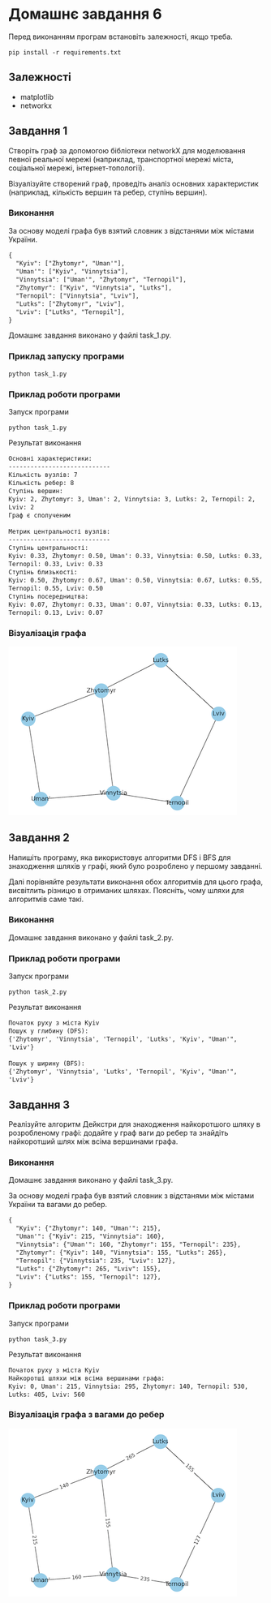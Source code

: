 # Домашнє завдання 6

Перед виконанням програм встановіть залежності, якщо треба.

```
pip install -r requirements.txt
```

## Залежності

-   matplotlib
-   networkx

## Завдання 1

Створіть граф за допомогою бібліотеки networkX для моделювання певної реальної мережі (наприклад, транспортної мережі міста, соціальної мережі, інтернет-топології).

Візуалізуйте створений граф, проведіть аналіз основних характеристик (наприклад, кількість вершин та ребер, ступінь вершин).

### Виконання

За основу моделі графа був взятий словник з відстанями між містами України.

```
{
  "Kyiv": ["Zhytomyr", "Uman'"],
  "Uman'": ["Kyiv", "Vinnytsia"],
  "Vinnytsia": ["Uman'", "Zhytomyr", "Ternopil"],
  "Zhytomyr": ["Kyiv", "Vinnytsia", "Lutks"],
  "Ternopil": ["Vinnytsia", "Lviv"],
  "Lutks": ["Zhytomyr", "Lviv"],
  "Lviv": ["Lutks", "Ternopil"],
}
```

Домашнє завдання виконано у файлі task_1.py.

### Приклад запуску програми

```
python task_1.py
```

### Приклад роботи програми

Запуск програми

```
python task_1.py
```

Результат виконання

```
Основні характеристики:
----------------------------
Кількість вузлів: 7
Кількість ребер: 8
Ступінь вершин:
Kyiv: 2, Zhytomyr: 3, Uman': 2, Vinnytsia: 3, Lutks: 2, Ternopil: 2, Lviv: 2
Граф є сполученим

Метрик центральності вузлів:
----------------------------
Ступінь центральності:
Kyiv: 0.33, Zhytomyr: 0.50, Uman': 0.33, Vinnytsia: 0.50, Lutks: 0.33, Ternopil: 0.33, Lviv: 0.33
Ступінь близькості:
Kyiv: 0.50, Zhytomyr: 0.67, Uman': 0.50, Vinnytsia: 0.67, Lutks: 0.55, Ternopil: 0.55, Lviv: 0.50
Ступінь посередництва:
Kyiv: 0.07, Zhytomyr: 0.33, Uman': 0.07, Vinnytsia: 0.33, Lutks: 0.13, Ternopil: 0.13, Lviv: 0.07
```

### Візуалізація графа

![Граф](./assets/graph.png)

## Завдання 2

Напишіть програму, яка використовує алгоритми DFS і BFS для знаходження шляхів у графі, який було розроблено у першому завданні.

Далі порівняйте результати виконання обох алгоритмів для цього графа, висвітлить різницю в отриманих шляхах. Поясніть, чому шляхи для алгоритмів саме такі.

### Виконання

Домашнє завдання виконано у файлі task_2.py.

### Приклад роботи програми

Запуск програми

```
python task_2.py
```

Результат виконання

```
Початок руху з міста Kyiv
Пошук у глибину (DFS):
{'Zhytomyr', 'Vinnytsia', 'Ternopil', 'Lutks', 'Kyiv', "Uman'", 'Lviv'}

Пошук у ширину (BFS):
{'Zhytomyr', 'Vinnytsia', 'Lutks', 'Ternopil', 'Kyiv', "Uman'", 'Lviv'}
```

## Завдання 3

Реалізуйте алгоритм Дейкстри для знаходження найкоротшого шляху в розробленому графі: додайте у граф ваги до ребер та знайдіть найкоротший шлях між всіма вершинами графа.

### Виконання

Домашнє завдання виконано у файлі task_3.py.

За основу моделі графа був взятий словник з відстанями між містами України та вагами до ребер.

```
{
  "Kyiv": {"Zhytomyr": 140, "Uman'": 215},
  "Uman'": {"Kyiv": 215, "Vinnytsia": 160},
  "Vinnytsia": {"Uman'": 160, "Zhytomyr": 155, "Ternopil": 235},
  "Zhytomyr": {"Kyiv": 140, "Vinnytsia": 155, "Lutks": 265},
  "Ternopil": {"Vinnytsia": 235, "Lviv": 127},
  "Lutks": {"Zhytomyr": 265, "Lviv": 155},
  "Lviv": {"Lutks": 155, "Ternopil": 127},
}
```

### Приклад роботи програми

Запуск програми

```
python task_3.py
```

Результат виконання

```
Початок руху з міста Kyiv
Найкоротші шляхи між всіма вершинами графа:
Kyiv: 0, Uman': 215, Vinnytsia: 295, Zhytomyr: 140, Ternopil: 530, Lutks: 405, Lviv: 560
```

### Візуалізація графа з вагами до ребер

![Граф з вагами до ребер](./assets/graph_with_weight.png)
